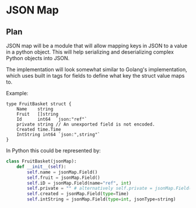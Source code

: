 JSON Map
=======

Plan
----

JSON map will be a module that will allow mapping keys in JSON to a value in a python object. This will help serializing and deserializing complex Python objects into JSON.

The implementation will look somewhat similar to Golang's implementation, which uses built in tags for fields to define what key the struct value maps to.

Example:
```Golang
type FruitBasket struct {
    Name    string
    Fruit   []string
    Id      int64  `json:"ref"`
    private string // An unexported field is not encoded.
    Created time.Time
    IntString int64 `json:",string"`
}
```


In Python this could be represented by:

```Python
class FruitBasket(jsonMap):
    def __init__(self):
        self.name = jsonMap.Field()
        self.fruit = jsonMap.Field()
        self.iD = jsonMap.Field(name="ref", int)
        self.private = "" # alternatively self.private = jsonMap.Field(private=True)
        self.created = jsonMap.Field(type=Time)
        self.intString = jsonMap.Field(type=int, jsonType=string)
```
